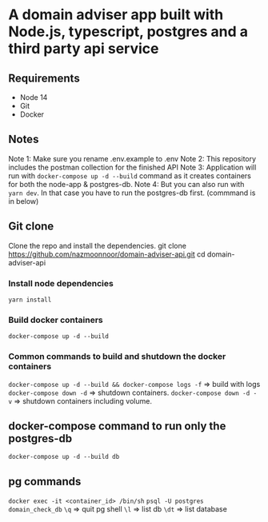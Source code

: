 # A domain adviser app built with Node.js, typescript, postgres and a third party api service 
## Requirements
- Node 14
- Git
- Docker

## Notes
Note 1: Make sure you rename .env.example to .env 
Note 2: This repository includes the postman collection for the finished API
Note 3: Application will run with `docker-compose up -d --build` command as it creates containers for both the node-app & postgres-db. 
Note 4: But you can also run with `yarn dev`. In that case you have to run the postgres-db first. (commmand is in below)

## Git clone
Clone the repo and install the dependencies.
git clone https://github.com/nazmoonnoor/domain-adviser-api.git
cd domain-adviser-api

### Install node dependencies
`yarn install`

### Build docker containers
`docker-compose up -d --build`

### Common commands to build and shutdown the docker containers
`docker-compose up -d --build && docker-compose logs -f` => build with logs
`docker-compose down -d` => shutdown containers. 
`docker-compose down -d -v` => shutdown containers including volume. 

## docker-compose command to run only the postgres-db

`docker-compose up -d --build db`

## pg commands

`docker exec -it <container_id> /bin/sh`
`psql -U postgres domain_check_db`
`\q` => quit pg shell
`\l` => list db
`\dt` => list database
